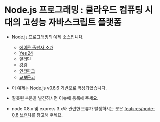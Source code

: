 Node.js 프로그래밍 : 클라우드 컴퓨팅 시대의 고성능 자바스크립트 플랫폼
==========================

* [Node.js 프로그래밍](http://blog.outsider.ne.kr/738)의 예제 소스입니다.
    - [에이콘 출판사 소개](http://www.acornpub.co.kr/book/nodejs)
    - [Yes 24](http://www.yes24.com/24/goods/6271069)
    - [알라딘](http://www.aladin.co.kr/shop/wproduct.aspx?ISBN=8960772763)
    - [강컴](http://kangcom.com/sub/view.asp?topid=5&sku=201202070001)
    - [인터파크](http://book.interpark.com/product/BookDisplay.do?_method=detail&sc.shopNo=0000400000&sc.prdNo=209853133&bookblockname=b_sch&booklinkname=bprd_title)
    - [교보문고](http://www.kyobobook.co.kr/product/detailViewKor.laf?mallGb=KOR&ejkGb=KOR&barcode=9788960772762)
* 이 예제는 Node.js v0.6.6 기반으로 작성되었습니다.
* 잘못된 부분을 발견하시면 이슈에 등록해 주세요.

* node 0.8.x 및 express 3.x와 관련한 오류가 발생하시는 분은 [features/node-0.8 브랜치](https://github.com/outsideris/node.js-programming/tree/features/node-0.8)를 참고해 주세요.

